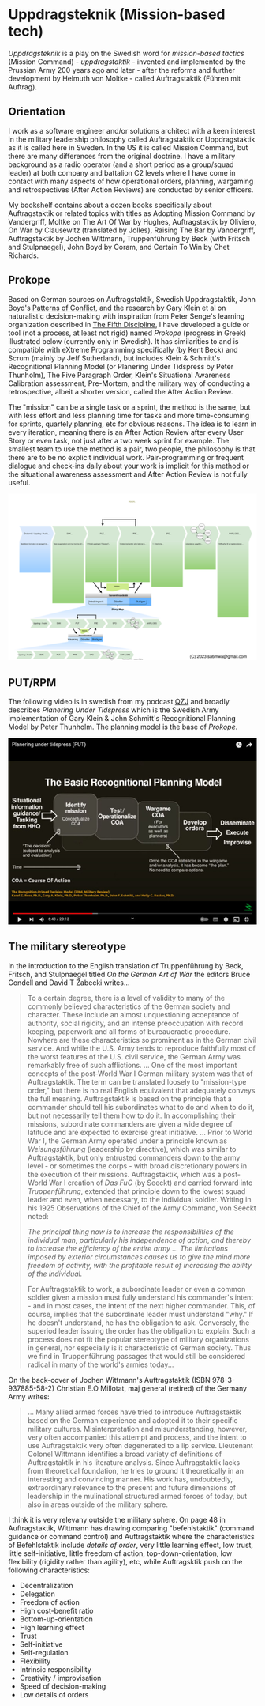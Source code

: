 # Uppdragsteknik (Mission-based tech)

*Uppdragsteknik* is a play on the Swedish word for *mission-based
tactics* (Mission Command) - *uppdragstaktik* - invented and
implemented by the Prussian Army 200 years ago and later - after the
reforms and further development by Helmuth von Moltke - called
Auftragstaktik (Führen mit Auftrag).

## Orientation

I work as a software engineer and/or solutions architect with a keen
interest in the military leadership philosophy called Auftragstaktik
or Uppdragstaktik as it is called here in Sweden. In the US it is
called Mission Command, but there are many differences from the
original doctrine. I have a military background as a radio operator
(and a short period as a group/squad leader) at both company and
battalion C2 levels where I have come in contact with many aspects of
how operational orders, planning, wargaming and retrospectives (After
Action Reviews) are conducted by senior officers.

My bookshelf contains about a dozen books specifically about
Auftragstaktik or related topics with titles as Adopting Mission
Command by Vandergriff, Moltke on The Art Of War by Hughes,
Auftragstaktik by Oliviero, On War by Clausewitz (translated by
Jolles), Raising The Bar by Vandergriff, Auftragstaktik by Jochen
Wittmann, Truppenführung by Beck (with Fritsch and Stulpnaegel), John
Boyd by Coram, and Certain To Win by Chet Richards.

## Prokope

Based on German sources on Auftragstaktik, Swedish Uppdragstaktik,
John Boyd's [Patterns of Conflict](http://www.projectwhitehorse.com/pdfs/boyd/patterns%20of%20conflict.pdf),
and the research by Gary Klein et al on naturalistic decision-making
with inspiration from Peter Senge's learning organization described in
[The Fifth Discipline](https://en.wikipedia.org/wiki/The_Fifth_Discipline), I
have developed a guide or tool (not a process, at least not rigid)
named *Prokope* (progress in Greek) illustrated below (currently only
in Swedish). It has similarities to and is compatible with eXtreme
Programming specifically (by Kent Beck) and Scrum (mainly by Jeff
Sutherland), but includes Klein & Schmitt's Recognitional Planning
Model (or Planering Under Tidspress by Peter Thunholm), The Five
Paragraph Order, Klein's Situational Awareness Calibration assessment,
Pre-Mortem, and the military way of conducting a retrospective, albeit
a shorter version, called the After Action Review.

The "mission" can be a single task or a sprint, the method is the
same, but with less effort and less planning time for tasks and more
time-consuming for sprints, quartely planning, etc for obvious
reasons. The idea is to learn in every iteration, meaning there is an
After Action Review after every User Story or even task, not just
after a two week sprint for example. The smallest team to use the
method is a pair, two people, the philosophy is that there are to be
no explicit individual work. Pair-programming or frequent dialogue
and check-ins daily about your work is implicit for this method or the
situational awareness assessment and After Action Review is not fully
useful.

![PROKOPE](prokope.svg)

## PUT/RPM

The following video is in swedish from my podcast
[QZJ](https://open.spotify.com/show/50gMmT5X99LS8MfOv2VHXK) and
broadly describes *Planering Under Tidspress* which is the Swedish
Army implementation of Gary Klein & John Schmitt's Recognitional
Planning Model by Peter Thunholm. The planning model is the base of
*Prokope*.

[![QZJ - Planering Under Tidspress](qzj-put-screenshot.jpeg)](https://youtu.be/foIKvqghdgQ "Planering Under Tidspress")

## The military stereotype

In the introduction to the English translation of Truppenführung by Beck,
Fritsch, and Stulpnaegel titled *On the German Art of War* the editors Bruce
Condell and David T Zabecki writes...

> To a certain degree, there is a level of validity to many of the
> commonly believed characteristics of the German society and
> character. These include an almost unquestioning acceptance of
> authority, social rigidity, and an intense preoccupation with record
> keeping, paperwork and all forms of bureaucractic procedure. Nowhere
> are these characteristics so prominent as in the German civil
> service. And while the U.S. Army tends to reproduce faithfully most
> of the worst features of the U.S. civil service, the German Army was
> remarkably free of such afflictions.
> ...
> One of the most important concepts of the post-World War I German
> military system was that of Auftragstaktik. The term can be
> translated loosely to "mission-type order," but there is no real
> English equivalent that adequately conveys the full
> meaning. Auftragstaktik is based on the principle that a commander
> should tell his subordinates what to do and when to do it, but not
> necessarily tell them how to do it. In accomplishing their missions,
> subordinate commanders are given a wide degree of latitude and are
> expected to exercise great initiative.
> ...
> Prior to World War I, the German Army operated under a principle
> known as *Weisungsführung* (leadership by directive), which was
> similar to Auftragstaktik, but only entrusted commanders down to the
> army level - or sometimes the corps - with broad discretionary
> powers in the execution of their missions. Auftragstaktik, which was
> a post-World War I creation of *Das FuG* (by Seeckt) and carried
> forward into *Truppenführung*, extended that principle down to the
> lowest squad leader and even, when necessary, to the individual
> soldier. Writing in his 1925 Observations of the Chief of the Army
> Command, von Seeckt noted:
>
> *The principal thing now is to increase the responsibilities of the
> individual man, particularly his independence of action, and thereby
> to increase the efficiency of the entire army ... The limitations
> imposed by exterior circumstances causes us to give the mind more
> freedom of activity, with the profitable result of increasing the
> ability of the individual.*
>
> For Auftragstaktik to work, a subordinate leader or even a common
> soldier given a mission must fully understand his commander's
> intent - and in most cases, the intent of the next higher
> commander. This, of course, implies that the subordinate leader must
> understand "why." If he doesn't understand, he has the obligation to
> ask. Conversely, the superiod leader issuing the order has the
> obligation to explain. Such a process does not fit the popular
> stereotype of military organizations in general, nor especially is
> it characteristic of German society. Thus we find in Truppenführung
> passages that would still be considered radical in many of the
> world's armies today...

On the back-cover of Jochen Wittmann's Auftragstaktik (ISBN
978-3-937885-58-2) Christian E.O Millotat, maj general (retired) of
the Germany Army writes:

> ... Many allied armed forces have tried to introduce Auftragstaktik
> based on the German experience and adopted it to their specific
> military cultures. Misinterpretation and misunderstanding, however,
> very often accompanied this attempt and process, and the intent to
> use Auftragstaktik very often degenerated to a lip
> service. Lieutenant Colonel Wittmann identifies a broad variety of
> definitions of Auftragstaktik in his literature analysis. Since
> Auftragstaktik lacks from theoretical foundation, he tries to ground
> it theoretically in an interesting and convincing manner. His work
> has, undoubtedly, extraordinary relevance to the present and future
> dimensions of leadership in the mulinational structured armed forces
> of today, but also in areas outside of the military sphere.

I think it is very relevany outside the military sphere. On page 48 in
Auftragstaktik, Wittmann has drawing comparing "befehlstaktik"
(command guidance or command control) and Auftragstaktik where the
characteristics of Befehlstaktik include *details of order*, very
little learning effect, low trust, little self-initiative, little
freedom of action, top-down-orientation, low flexibility (rigidity
rather than agility), etc, while Auftragsktik push on the following
characteristics:

* Decentralization
* Delegation
* Freedom of action
* High cost-benefit ratio
* Bottom-up-orientation
* High learning effect
* Trust
* Self-initiative
* Self-regulation
* Flexibility
* Intrinsic responsibility
* Creativity / improvisation
* Speed of decision-making
* Low details of orders
